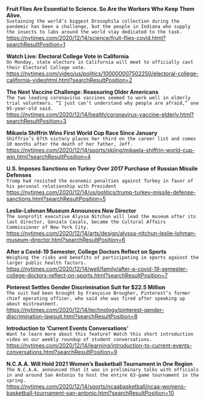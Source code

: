 **Fruit Flies Are Essential to Science. So Are the Workers Who Keep Them Alive.**\
`Sustaining the world’s biggest Drosophila collection during the pandemic has been a challenge, but the people in Indiana who supply the insects to labs around the world stay dedicated to the task.`\
https://nytimes.com/2020/12/14/science/fruit-flies-covid.html?searchResultPosition=1

**Watch Live: Electoral College Vote in California**\
`On Monday, state electors in California will meet to officially cast their Electoral College vote.`\
https://nytimes.com/video/us/politics/100000007502250/electoral-college-california-videohtml.html?searchResultPosition=2

**The Next Vaccine Challenge: Reassuring Older Americans**\
`The two leading coronavirus vaccines seemed to work well in elderly trial volunteers. “I just can’t understand why people are afraid,” one 95-year-old said.`\
https://nytimes.com/2020/12/14/health/coronavirus-vaccine-elderly.html?searchResultPosition=3

**Mikaela Shiffrin Wins First World Cup Race Since January**\
`Shiffrin’s 67th victory places her third on the career list and comes 10 months after the death of her father, Jeff.`\
https://nytimes.com/2020/12/14/sports/skiing/mikaela-shiffrin-world-cup-win.html?searchResultPosition=4

**U.S. Imposes Sanctions on Turkey Over 2017 Purchase of Russian Missile Defenses**\
`Trump had resisted the economic penalties against Turkey in favor of his personal relationship with President`\
https://nytimes.com/2020/12/14/us/politics/trump-turkey-missile-defense-sanctions.html?searchResultPosition=5

**Leslie-Lohman Museum Announces New Director**\
`The nonprofit executive Alyssa Nitchun will lead the museum after its last director, Gonzalo Casals, became the Cultural Affairs Commissioner of New York City.`\
https://nytimes.com/2020/12/14/arts/design/alyssa-nitchun-leslie-lohman-museum-director.html?searchResultPosition=6

**After a Covid-19 Semester, College Doctors Reflect on Sports**\
`Weighing the risks and benefits of participating in sports against the larger public health factors.`\
https://nytimes.com/2020/12/14/well/family/after-a-covid-19-semester-college-doctors-reflect-on-sports.html?searchResultPosition=7

**Pinterest Settles Gender Discrimination Suit for $22.5 Million**\
`The suit had been brought by Françoise Brougher, Pinterest’s former chief operating officer, who said she was fired after speaking up about mistreatment.`\
https://nytimes.com/2020/12/14/technology/pinterest-gender-discrimination-lawsuit.html?searchResultPosition=8

**Introduction to ‘Current Events Conversations’**\
`Want to learn more about this feature? Watch this short introduction video on our weekly roundup of student conversations.`\
https://nytimes.com/2020/12/14/learning/introduction-to-current-events-conversations.html?searchResultPosition=9

**N.C.A.A. Will Hold 2021 Women’s Basketball Tournament in One Region**\
`The N.C.A.A. announced that it was in preliminary talks with officials in and around San Antonio to host the entire 63-game tournament in the spring.`\
https://nytimes.com/2020/12/14/sports/ncaabasketball/ncaa-womens-basketball-tournament-san-antonio.html?searchResultPosition=10

